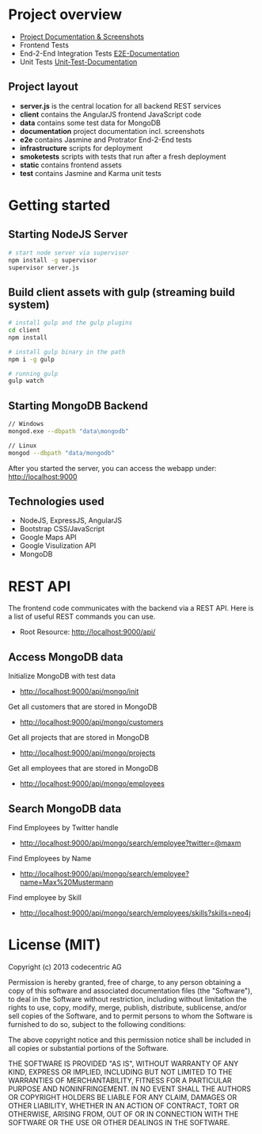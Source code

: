 # Project overview

- [Project Documentation & Screenshots](documentation/README.md)
- Frontend Tests
 - End-2-End Integration Tests [E2E-Documentation](e2e/README.md)
 - Unit Tests [Unit-Test-Documentation](test/README.md)

## Project layout

- **server.js** is the central location for all backend REST services
- **client** contains the AngularJS frontend JavaScript code
- **data** contains some test data for MongoDB
- **documentation** project documentation incl. screenshots
- **e2e** contains Jasmine and Protrator End-2-End tests
- **infrastructure** scripts for deployment
- **smoketests** scripts with tests that run after a fresh deployment
- **static** contains frontend assets
- **test** contains Jasmine and Karma unit tests

# Getting started

## Starting NodeJS Server

```bash
# start node server via supervisor
npm install -g supervisor
supervisor server.js
```

## Build client assets with gulp (streaming build system)

```bash
# install gulp and the gulp plugins
cd client
npm install 

# install gulp binary in the path
npm i -g gulp

# running gulp
gulp watch
```

## Starting MongoDB Backend

```bash
// Windows
mongod.exe --dbpath "data\mongodb"

// Linux
mongod --dbpath "data/mongodb"
```

After you started the server, you can access the webapp under: <a href="http://localhost:9000">http://localhost:9000</a>

## Technologies used

* NodeJS, ExpressJS, AngularJS
* Bootstrap CSS/JavaScript
* Google Maps API
* Google Visulization API
* MongoDB

# REST API

The frontend code communicates with the backend via a REST API. Here is a list of useful REST commands you can use.

* Root Resource: [http://localhost:9000/api/](http://localhost:9000/api/)

## Access MongoDB data

Initialize MongoDB with test data 

* [http://localhost:9000/api/mongo/init](http://localhost:9000/api/mongo/init)

Get all customers that are stored in MongoDB

* [http://localhost:9000/api/mongo/customers](http://localhost:9000/api/mongo/customers)

Get all projects that are stored in MongoDB

* [http://localhost:9000/api/mongo/projects](http://localhost:9000/api/mongo/projects)

Get all employees that are stored in MongoDB

* [http://localhost:9000/api/mongo/employees](http://localhost:9000/api/mongo/employees)

## Search MongoDB data

Find Employees by Twitter handle

* [http://localhost:9000/api/mongo/search/employee?twitter=@maxm](http://localhost:9000/api/mongo/search/employee?twitter=@maxm)

Find Employees by Name

* [http://localhost:9000/api/mongo/search/employee?name=Max%20Mustermann](http://localhost:9000/api/mongo/search/employee?name=Max%20Mustermann)

Find employee by Skill

* [http://localhost:9000/api/mongo/search/employees/skills?skills=neo4j](http://localhost:9000/api/mongo/search/employees/skills?skills=neo4j)

# License (MIT)

Copyright (c) 2013 codecentric AG

Permission is hereby granted, free of charge, to any person obtaining a copy of this software and associated documentation files (the "Software"), to deal in the Software without restriction, including without limitation the rights to use, copy, modify, merge, publish, distribute, sublicense, and/or sell copies of the Software, and to permit persons to whom the Software is furnished to do so, subject to the following conditions:

The above copyright notice and this permission notice shall be included in all copies or substantial portions of the Software.

THE SOFTWARE IS PROVIDED "AS IS", WITHOUT WARRANTY OF ANY KIND, EXPRESS OR IMPLIED, INCLUDING BUT NOT LIMITED TO THE WARRANTIES OF MERCHANTABILITY, FITNESS FOR A PARTICULAR PURPOSE AND NONINFRINGEMENT. IN NO EVENT SHALL THE AUTHORS OR COPYRIGHT HOLDERS BE LIABLE FOR ANY CLAIM, DAMAGES OR OTHER LIABILITY, WHETHER IN AN ACTION OF CONTRACT, TORT OR OTHERWISE, ARISING FROM, OUT OF OR IN CONNECTION WITH THE SOFTWARE OR THE USE OR OTHER DEALINGS IN THE SOFTWARE.
